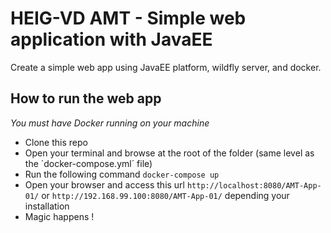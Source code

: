 # HEIG-VD AMT - Simple web application with JavaEE

Create a simple web app using JavaEE platform, wildfly server, and docker.

## How to run the web app
*You must have Docker running on your machine*
- Clone this repo
- Open your terminal and browse at the root of the folder (same level as the ´docker-compose.yml´ file)
- Run the following command `docker-compose up`
- Open your browser and access this url `http://localhost:8080/AMT-App-01/` or `http://192.168.99.100:8080/AMT-App-01/` depending your installation
- Magic happens !
